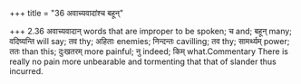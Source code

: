 +++
title = "36 अवाच्यवादांश्च बहून्"

+++
2.36 अवाच्यवादान् words that are improper to be spoken; च and; बहून्
many; वदिष्यन्ति will say; तव thy; अहिताः enemies; निन्दन्तः cavilling;
तव thy; सामर्थ्यम् power; ततः than this; दुःखतरम् more painful; नु
indeed; किम् what.Commentary There is really no pain more unbearable and
tormenting that that of slander thus incurred.
